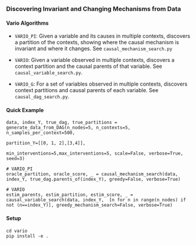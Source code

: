 ### Discovering Invariant and Changing Mechanisms from Data

#### Vario Algorithms
- `VARIO_PI`: Given a variable and its causes in multiple contexts, discovers a partition of the contexts, showing where the causal mechanism is invariant and where it changes. See `causal_mechanism_search.py`

- `VARIO`: Given a variable observed in multiple contexts, discovers a context partition and the causal parents of that variable. See `causal_variable_search.py`.
- `VARIO_G`: For a set of variables observed in multiple contexts, discovers context partitions and causal parents of each variable. See `causal_dag_search.py`.


#### Quick Example
```
data, index_Y, true_dag, true_partitions = generate_data_from_DAG(n_nodes=5, n_contexts=5, n_samples_per_context=500,
                                                                partition_Y=[[0, 1, 2],[3,4]],
                                                                min_interventions=5,max_interventions=5, scale=False, verbose=True, seed=3) 
                                                                
# VARIO_PI
oracle_partition, oracle_score, _ = causal_mechanism_search(data, index_Y, true_dag.parents_of(index_Y), greedy=False, verbose=True)

# VARIO
estim_parents, estim_partition, estim_score, _ = causal_variable_search(data, index_Y,  [n for n in range(n_nodes) if not (n==index_Y)], greedy_mechanism_search=False, verbose=True)

```

#### Setup

```
cd vario
pip install -e . 
```